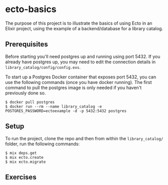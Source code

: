 # ecto-basics
The purpose of this project is to illustrate the basics of using Ecto in an Elixir project, using the example of a backend/database for a library catalog.

## Prerequisites
Before starting you'll need postgres up and running using port 5432.  If you already have postgres up, you may need to edit the connection details in `library_catalog/config/config.exs`. 

To start up a Postgres Docker container that exposes port 5432, you can use the following commands (once you have docker running). The first command to pull the postgres image is only needed if you haven't previously done so.
```
$ docker pull postgres
$ docker run --rm --name library_catalog -e POSTGRES_PASSWORD=ectoexample -d -p 5432:5432 postgres
```

## Setup

To run the project, clone the repo and then from within the `library_catalog/` folder, run the following commands:

```
$ mix deps.get
$ mix ecto.create
$ mix ecto.migrate
```

## Exercises
